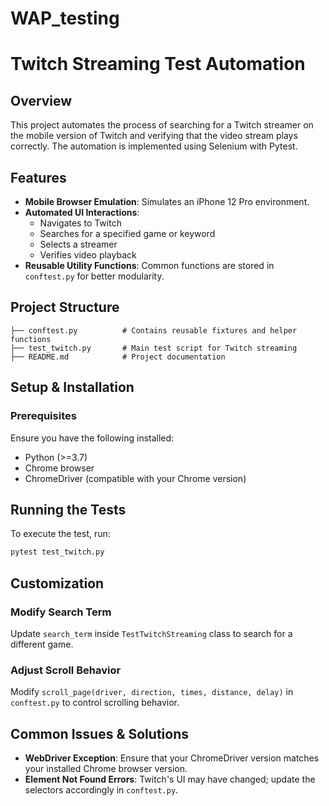 # WAP_testing

# Twitch Streaming Test Automation

## Overview
This project automates the process of searching for a Twitch streamer on the mobile version of Twitch and verifying that the video stream plays correctly. The automation is implemented using Selenium with Pytest.

## Features
- **Mobile Browser Emulation**: Simulates an iPhone 12 Pro environment.
- **Automated UI Interactions**:
  - Navigates to Twitch
  - Searches for a specified game or keyword
  - Selects a streamer
  - Verifies video playback
- **Reusable Utility Functions**: Common functions are stored in `conftest.py` for better modularity.

## Project Structure
```
├── conftest.py          # Contains reusable fixtures and helper functions
├── test_twitch.py       # Main test script for Twitch streaming
├── README.md            # Project documentation
```

## Setup & Installation
### Prerequisites
Ensure you have the following installed:
- Python (>=3.7)
- Chrome browser
- ChromeDriver (compatible with your Chrome version)


## Running the Tests
To execute the test, run:
```bash
pytest test_twitch.py
```

## Customization
### Modify Search Term
Update `search_term` inside `TestTwitchStreaming` class to search for a different game.

### Adjust Scroll Behavior
Modify `scroll_page(driver, direction, times, distance, delay)` in `conftest.py` to control scrolling behavior.

## Common Issues & Solutions
- **WebDriver Exception**: Ensure that your ChromeDriver version matches your installed Chrome browser version.
- **Element Not Found Errors**: Twitch's UI may have changed; update the selectors accordingly in `conftest.py`.
